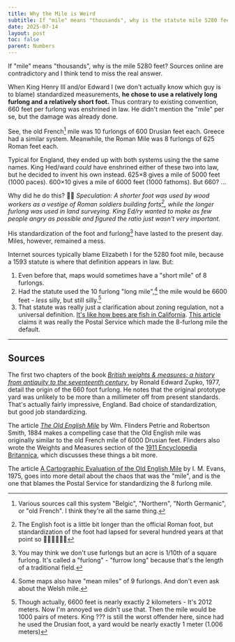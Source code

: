 ```yaml
---
title: Why the Mile is Weird
subtitle: If "mile" means "thousands", why is the statute mile 5280 feet?  
date: 2025-07-14
layout: post
toc: false
parent: Numbers
---
```


<!-- I was curious why the mile is 5280 feet. The Roman mile was 5000 feet exactly.
- There's a old Germanic system of measurement where 600 feet makes a furlong. 
- In Roman units, there are 625 feet in a stadium, and a stadium is 1/8 of a mile.
- Also the Germanic feet are about 10% bigger than the Roman feet 
- Roman soldiers bring their system of measurement to the isles. People keep using Germanic feet for 
- After they withdraw, Roman feet 

Problem 1: There are now two different feet and two different furlongs. The 
Problem 2: There are now two different ratios between feet and furlongs. -->







If "mile" means "thousands", why is the mile 5280 feet?  Sources online are contradictory and I think tend to miss the real answer.

When King Henry III and/or Edward I (we don't actually know which guy is to blame) standardized measurements, **he chose to use a relatively long furlong and a relatively short foot.**
Thus contrary to existing convention, 660 feet per furlong was enshrined in law. He didn't mention the "mile" per se, but the damage was already done.

See, the old French[^othernames] mile was 10 furlongs of 600 Drusian feet each. Greece had a similar system. Meanwhile, the Roman Mile was 8 furlongs of 625 Roman feet each. 

[^othernames]: Various sources call this system "Belgic", "Northern", "North Germanic", or "old French". I think they're all the same thing.

Typical for England, they ended up with both systems using the the same names. King Hed/ward *could* have enshrined either of these two into law, but he decided to invent his own instead. 
625×8 gives a mile of 5000 feet (1000 paces). 600×10 gives a mile of 6000 feet (1000 fathoms). But 660? ...

Why did he do this? 🤷‍♀️ *Speculation: A shorter foot was used by wood workers as a vestige of Roman soldiers building forts[^compromise], while the longer furlong was used in land surveying. King Ed/ry wanted to make as few people angry as possible and figured the ratio just wasn't very important.*

[^compromise]: The English foot is a little bit longer than the official Roman foot, but standardization of the foot had lapsed for several hundred years at that point so 🤷‍♀️🤷‍♀️🤷‍♀️
<!-- I've seen speculation that the English foot is a compromise between the shorter Roman foot and the longer Drusian foot. -->


His standardization of the foot and furlong[^acres] have lasted to the present day. Miles, however, remained a mess.

[^acres]: You may think we don't use furlongs but an acre is 1/10th of a square furlong. It's called a "furlong" - "furrow long" because that's the length of a traditional field.

Internet sources typically blame Elizabeth I for the 5280 foot mile, because a 1593 statute is where that definition appears in law. But:

1. Even before that, maps would sometimes have a "short mile" of 8 furlongs.
2. Had the statute used the 10 furlong "long mile",[^welsh] the mile would be 6600 feet - *less* silly, but still silly.[^kilometer]
3. That statute was really just a clarification about zoning regulation, not a universal definition. [It's like how bees are fish in California](https://www.cnn.com/2022/06/06/us/california-bees-fish-court-ruling-scn-trnd/index.html). [This article](https://www.jstor.org/stable/1797211) claims it was really the Postal Service which made the 8-furlong mile the default.


[^welsh]: Some maps also have "mean miles" of 9 furlongs. And don't even ask about the Welsh mile.

[^kilometer]: Though actually, 6600 feet is nearly exactly 2 kilometers - It's 2012 meters. Now I'm annoyed we didn't use that. Then the mile would be 1000 pairs of meters. King ??? is still the worst offender here, since had he used the Drusian foot, a yard would be nearly exactly 1 meter (1.006 meters)


---

## Sources

The first two chapters of the book [*British weights & measures: a history from antiquity to the seventeenth century*](https://archive.org/details/britishweightsme0000zupk/), by Ronald Edward Zupko, 1977, detail the origin of the 660 foot furlong. He notes that the original prototype yard was unlikely to be more than a millimeter off from present standards. That's actually fairly impressive, England. Bad choice of standardization, but good job standardizing. 

The article [*The Old English Mile*](https://www.cambridge.org/core/journals/proceedings-of-the-royal-society-of-edinburgh/article/abs/2-the-old-english-mile/22BBACEB773956845A86B54F4AD12E49) by Wm. Flinders Petrie and Robertson Smith, 1884 makes a compelling case that the Old English mile was originally similar to the old French mile of 6000 Drusian feet. Flinders also wrote the Weights and Measures section of the [1911 Encyclopedia Britannica](https://en.wikisource.org/wiki/1911_Encyclop%C3%A6dia_Britannica/Weights_and_Measures), which discusses these things a bit more.

The article [A Cartographic Evaluation of the Old English Mile](https://www.jstor.org/stable/1797211) by I. M. Evans, 1975, goes into more detail about the chaos that was the "mile", and is the one that blames the Postal Service for standardizing the 8 furlong mile.






<!-- I haven't seen it mentioned anywhere, but the meter is just so close to 1/600 of a furlong that it can't be coincidental. -->

<!-- old maps would have both "long miles" of 10 furlongs (6600 feet) and "short miles" of 8 furlongs (5280 feet).[^welsh] The 10-furlong mile would have been *less* bad, but King Whoever already screwed things up.
2. That statute was only defining "miles" for one particular context.  -->




<!-- 6600 feet is 1000x 6.6 ft. 6.6ft = 2.01168 meters. That's surprisingly close.-->



<!-- 
Suppose you're the king (we don't know *which* king is to blame) and you want to standardize units. You don't want to mess with the furlong because that's what all the fields are based on, so you have a few options:

- Make the Greek-style system official, establishing a foot as 1/600 of a furlong.
- or Adapt the Roman system, defining the foot as 1/625 of an English furlong. 

Option #2 will give you a foot midway between but there's no standardization right now anyways, so 🤷‍♀️




Speculation: Perhaps carpenters were using the 

The second option  -->





<!-- (Do NOT ask about the Welsh mile.) -->


<!-- The reason is that there were multiple versions of the foot,
and when either King Henry III or King Edward I (we don't know which one to blame), -->

<!-- The reason is that when King... Somebody (Henry III or Edward I - we don't know which one to blame),
standardized English units of length, he opted for a compromise which, like all good compromises, made nobody happy. -->

<!-- In Roman units, a mile is 5000 Roman feet, and a stadium (translated into English as furlong) is 1/8 of a mile. So there are 625 Roman feet in a "furlong". -->
<!-- In Roman units, a mile is 5000 feet, and a stadium is 1/8 of a mile.  -->

<!-- In an another widespread system, the mile is 6000 Drusian feet and the furlong is 1/10 of a mile. So there are 600 Drusian feet in a furlong. -->
<!-- In an another widespread system, the mile is 6000 feet and the furlong is 1/10 of a mile.  -->

<!-- But the Drusian feet are longer  -->

<!-- As always happens with England, they end up with both systems. System number 2 is the one used -->






<!--

The stadium itself comes from Greek units, where its 600 Greek feet. Romans said, eh, call that 1/8 of a mile, nbd.

King We-don't-know-which-one made a bizarre compromise when standardizing units.


[This article from 1883](https://www.cambridge.org/core/journals/proceedings-of-the-royal-society-of-edinburgh/article/abs/2-the-old-english-mile/22BBACEB773956845A86B54F4AD12E49) makes a compelling case that the 10 furlong mile was very common.

[EtymOnline](https://www.etymonline.com/search?q=furlong) says furlong has been used to translate stadium into english since 9th century. 





Drusian


-->